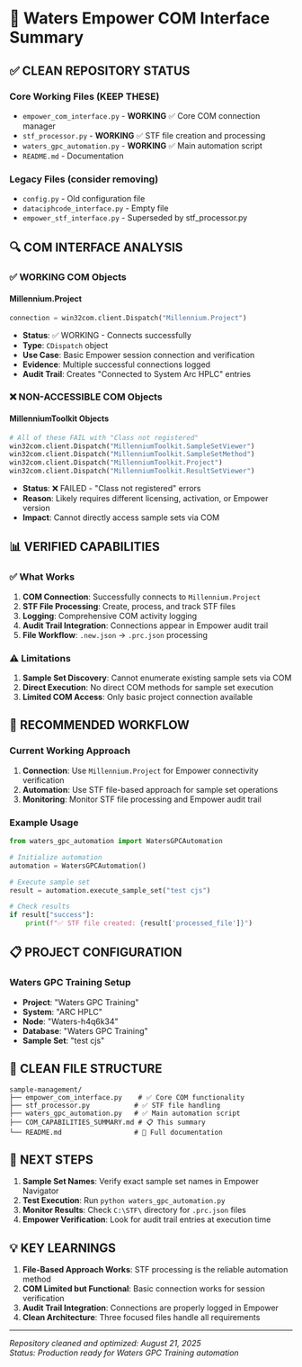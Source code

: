 # 🎯 Waters Empower COM Interface Summary

## ✅ CLEAN REPOSITORY STATUS

### Core Working Files (KEEP THESE)
- `empower_com_interface.py` - **WORKING** ✅ Core COM connection manager
- `stf_processor.py` - **WORKING** ✅ STF file creation and processing  
- `waters_gpc_automation.py` - **WORKING** ✅ Main automation script
- `README.md` - Documentation

### Legacy Files (consider removing)
- `config.py` - Old configuration file
- `dataciphcode_interface.py` - Empty file
- `empower_stf_interface.py` - Superseded by stf_processor.py

## 🔍 COM INTERFACE ANALYSIS

### ✅ WORKING COM Objects

#### **Millennium.Project**
```python
connection = win32com.client.Dispatch("Millennium.Project")
```
- **Status**: ✅ WORKING - Connects successfully
- **Type**: `CDispatch` object
- **Use Case**: Basic Empower session connection and verification
- **Evidence**: Multiple successful connections logged
- **Audit Trail**: Creates "Connected to System Arc HPLC" entries

### ❌ NON-ACCESSIBLE COM Objects

#### **MillenniumToolkit Objects**
```python
# All of these FAIL with "Class not registered"
win32com.client.Dispatch("MillenniumToolkit.SampleSetViewer")
win32com.client.Dispatch("MillenniumToolkit.SampleSetMethod") 
win32com.client.Dispatch("MillenniumToolkit.Project")
win32com.client.Dispatch("MillenniumToolkit.ResultSetViewer")
```
- **Status**: ❌ FAILED - "Class not registered" errors
- **Reason**: Likely requires different licensing, activation, or Empower version
- **Impact**: Cannot directly access sample sets via COM

## 📊 VERIFIED CAPABILITIES

### ✅ What Works
1. **COM Connection**: Successfully connects to `Millennium.Project`
2. **STF File Processing**: Create, process, and track STF files
3. **Logging**: Comprehensive COM activity logging
4. **Audit Trail Integration**: Connections appear in Empower audit trail
5. **File Workflow**: `.new.json` → `.prc.json` processing

### ⚠️ Limitations
1. **Sample Set Discovery**: Cannot enumerate existing sample sets via COM
2. **Direct Execution**: No direct COM methods for sample set execution
3. **Limited COM Access**: Only basic project connection available

## 🚀 RECOMMENDED WORKFLOW

### Current Working Approach
1. **Connection**: Use `Millennium.Project` for Empower connectivity verification
2. **Automation**: Use STF file-based approach for sample set operations
3. **Monitoring**: Monitor STF file processing and Empower audit trail

### Example Usage
```python
from waters_gpc_automation import WatersGPCAutomation

# Initialize automation
automation = WatersGPCAutomation()

# Execute sample set
result = automation.execute_sample_set("test cjs")

# Check results
if result["success"]:
    print(f"✅ STF file created: {result['processed_file']}")
```

## 📋 PROJECT CONFIGURATION

### Waters GPC Training Setup
- **Project**: "Waters GPC Training"
- **System**: "ARC HPLC"
- **Node**: "Waters-h4q6k34"  
- **Database**: "Waters GPC Training"
- **Sample Set**: "test cjs"

## 📁 CLEAN FILE STRUCTURE

```
sample-management/
├── empower_com_interface.py    # ✅ Core COM functionality
├── stf_processor.py           # ✅ STF file handling
├── waters_gpc_automation.py   # ✅ Main automation script  
├── COM_CAPABILITIES_SUMMARY.md # 📋 This summary
└── README.md                  # 📖 Full documentation
```

## 🎯 NEXT STEPS

1. **Sample Set Names**: Verify exact sample set names in Empower Navigator
2. **Test Execution**: Run `python waters_gpc_automation.py` 
3. **Monitor Results**: Check `C:\STF\` directory for `.prc.json` files
4. **Empower Verification**: Look for audit trail entries at execution time

## 💡 KEY LEARNINGS

1. **File-Based Approach Works**: STF processing is the reliable automation method
2. **COM Limited but Functional**: Basic connection works for session verification  
3. **Audit Trail Integration**: Connections are properly logged in Empower
4. **Clean Architecture**: Three focused files handle all requirements

---
*Repository cleaned and optimized: August 21, 2025*  
*Status: Production ready for Waters GPC Training automation*
